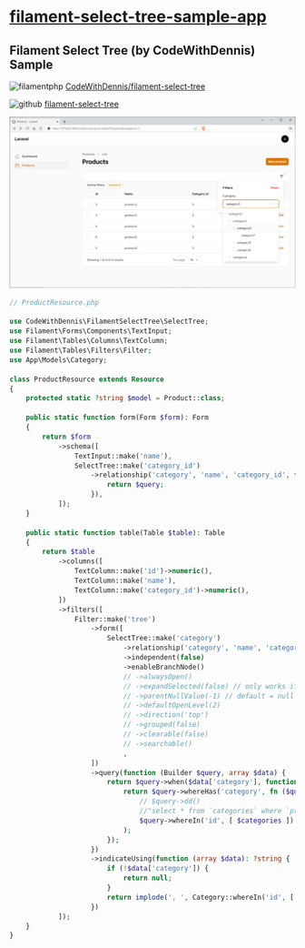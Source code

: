 # [filament-select-tree-sample-app](https://github.com/illlust/filament-select-tree-sample-app)

## Filament Select Tree (by CodeWithDennis) Sample

![filamentphp](https://filamentphp.com/favicon/favicon-32x32.png)
[CodeWithDennis/filament-select-tree](https://filamentphp.com/plugins/codewithdennis-select-tree)

![github](https://github.githubassets.com/favicons/favicon.svg)
[filament-select-tree](https://github.com/codewithdennis/filament-select-tree)

![screenshot](./denisselecttree.png)  

```php
// ProductResource.php

use CodeWithDennis\FilamentSelectTree\SelectTree;
use Filament\Forms\Components\TextInput;
use Filament\Tables\Columns\TextColumn;
use Filament\Tables\Filters\Filter;
use App\Models\Category;

class ProductResource extends Resource
{
    protected static ?string $model = Product::class;

    public static function form(Form $form): Form
    {
        return $form
            ->schema([
                TextInput::make('name'),
                SelectTree::make('category_id')
                    ->relationship('category', 'name', 'category_id', function ($query) {
                        return $query;
                    }),
            ]);
    }

    public static function table(Table $table): Table
    {
        return $table
            ->columns([
                TextColumn::make('id')->numeric(),
                TextColumn::make('name'),
                TextColumn::make('category_id')->numeric(),
            ])
            ->filters([
                Filter::make('tree')
                    ->form([
                        SelectTree::make('category')
                            ->relationship('category', 'name', 'category_id')
                            ->independent(false)
                            ->enableBranchNode()
                            // ->alwaysOpen()
                            // ->expandSelected(false) // only works if field is dependent
                            // ->parentNullValue(-1) // default = null
                            // ->defaultOpenLevel(2)
                            // ->direction('top')
                            // ->grouped(false)
                            // ->clearable(false)
                            // ->searchable()
                            ,
                    ])
                    ->query(function (Builder $query, array $data) {
                        return $query->when($data['category'], function ($query, $categories) {
                            return $query->whereHas('category', fn ($query) =>
                                // $query->dd()
                                //"select * from `categories` where `products`.`category_id` = `categories`.`id`"
                                $query->whereIn('id', [ $categories ])
                            );
                        });
                    })
                    ->indicateUsing(function (array $data): ?string {
                        if (!$data['category']) {
                            return null;
                        }
                        return implode(', ', Category::whereIn('id', [ $data['category'] ])->get()->pluck('name')->toArray());
                    })
            ]);
    }
}
```
